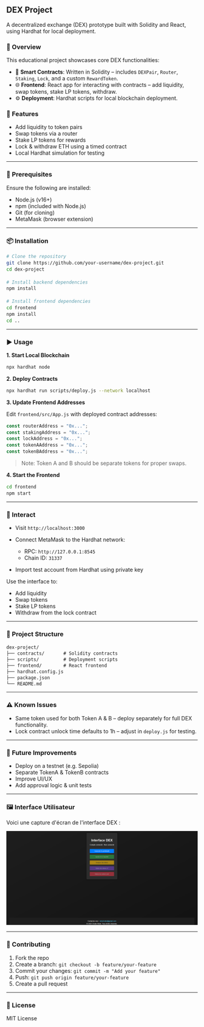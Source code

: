 ## DEX Project

A decentralized exchange (DEX) prototype built with Solidity and React, using Hardhat for local deployment.

### 🧠 Overview

This educational project showcases core DEX functionalities:

* 🧾 **Smart Contracts**: Written in Solidity – includes `DEXPair`, `Router`, `Staking`, `Lock`, and a custom `RewardToken`.
* 🌐 **Frontend**: React app for interacting with contracts – add liquidity, swap tokens, stake LP tokens, withdraw.
* ⚙️ **Deployment**: Hardhat scripts for local blockchain deployment.

### 🚀 Features

* Add liquidity to token pairs
* Swap tokens via a router
* Stake LP tokens for rewards
* Lock & withdraw ETH using a timed contract
* Local Hardhat simulation for testing

---

### 🔧 Prerequisites

Ensure the following are installed:

* Node.js (v16+)
* npm (included with Node.js)
* Git (for cloning)
* MetaMask (browser extension)

---

### 📦 Installation

```bash
# Clone the repository
git clone https://github.com/your-username/dex-project.git
cd dex-project

# Install backend dependencies
npm install

# Install frontend dependencies
cd frontend
npm install
cd ..
```

---

### ▶️ Usage

**1. Start Local Blockchain**

```bash
npx hardhat node
```

**2. Deploy Contracts**

```bash
npx hardhat run scripts/deploy.js --network localhost
```

**3. Update Frontend Addresses**

Edit `frontend/src/App.js` with deployed contract addresses:

```js
const routerAddress = "0x...";
const stakingAddress = "0x...";
const lockAddress = "0x...";
const tokenAAddress = "0x...";
const tokenBAddress = "0x...";
```

> Note: Token A and B should be separate tokens for proper swaps.

**4. Start the Frontend**

```bash
cd frontend
npm start
```

---

### 🧪 Interact

* Visit `http://localhost:3000`
* Connect MetaMask to the Hardhat network:

  * RPC: `http://127.0.0.1:8545`
  * Chain ID: `31337`
* Import test account from Hardhat using private key

Use the interface to:

* Add liquidity
* Swap tokens
* Stake LP tokens
* Withdraw from the lock contract

---

### 📁 Project Structure

```
dex-project/
├── contracts/       # Solidity contracts
├── scripts/         # Deployment scripts
├── frontend/        # React frontend
├── hardhat.config.js
├── package.json
└── README.md
```

---

### ⚠️ Known Issues

* Same token used for both Token A & B – deploy separately for full DEX functionality.
* Lock contract unlock time defaults to 1h – adjust in `deploy.js` for testing.

---

### 🔮 Future Improvements

* Deploy on a testnet (e.g. Sepolia)
* Separate TokenA & TokenB contracts
* Improve UI/UX
* Add approval logic & unit tests

---

### 🖼️ Interface Utilisateur

Voici une capture d'écran de l'interface DEX :

<img src="./public/dex-interface.png" alt="Interface DEX" width="600" />

---

### 🤝 Contributing

1. Fork the repo
2. Create a branch: `git checkout -b feature/your-feature`
3. Commit your changes: `git commit -m "Add your feature"`
4. Push: `git push origin feature/your-feature`
5. Create a pull request

---

### 📄 License

MIT License
